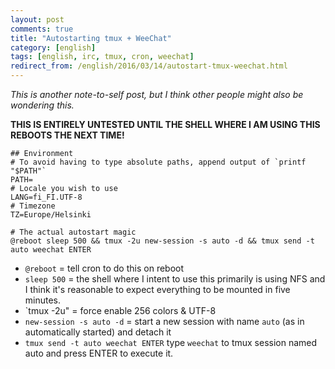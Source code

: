 ```yaml
---
layout: post
comments: true
title: "Autostarting tmux + WeeChat"
category: [english]
tags: [english, irc, tmux, cron, weechat]
redirect_from: /english/2016/03/14/autostart-tmux-weechat.html
---
```


*This is another note-to-self post, but I think other people might also
 be wondering this.*

 **THIS IS ENTIRELY UNTESTED UNTIL THE SHELL WHERE I AM USING THIS REBOOTS
   THE NEXT TIME!**

```cron
## Environment
# To avoid having to type absolute paths, append output of `printf "$PATH"`
PATH=
# Locale you wish to use
LANG=fi_FI.UTF-8
# Timezone
TZ=Europe/Helsinki

# The actual autostart magic
@reboot sleep 500 && tmux -2u new-session -s auto -d && tmux send -t auto weechat ENTER
```

* `@reboot` = tell cron to do this on reboot
* `sleep 500` = the shell where I intent to use this primarily is using NFS
  and I think it's reasonable to expect everything to be mounted in five
  minutes.
* `tmux -2u" = force enable 256 colors & UTF-8
* `new-session -s auto -d` = start a new session with name `auto` (as in
  automatically started) and detach it
* `tmux send -t auto weechat ENTER` type `weechat` to tmux session named
  auto and press ENTER to execute it.
